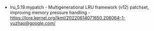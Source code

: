 - lru_5.19.mypatch - Multigenerational LRU framework (v12) patchset, improving memory pressure handling - https://lore.kernel.org/lkml/20220614071650.206064-1-yuzhao@google.com/
